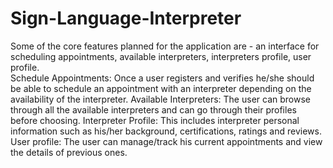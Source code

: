 # Sign-Language-Interpreter
Some of the core features planned for the application are - an interface for scheduling appointments, available interpreters, interpreters profile, user profile.  
Schedule Appointments: Once a user registers and verifies he/she should be able to schedule an appointment with an interpreter depending on the availability of the interpreter. 
Available Interpreters: The user can browse through all the available interpreters and can go through their profiles before choosing. 
Interpreter Profile: This includes interpreter personal information such as his/her background, certifications, ratings and reviews. 
User profile: The user can manage/track his current appointments and view the details of previous ones.
